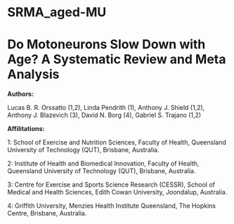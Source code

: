 # SRMA_aged-MU

# Do Motoneurons Slow Down with Age? A Systematic Review and Meta Analysis

**Authors:**

Lucas B. R. Orssatto (1,2), Linda Pendrith (1), Anthony J. Shield (1,2), Anthony J. Blazevich (3), David N. Borg (4), Gabriel S. Trajano (1,2)



**Affilitations:**

1: School of Exercise and Nutrition Sciences, Faculty of Health, Queensland University of Technology (QUT), Brisbane, Australia.

2: Institute of Health and Biomedical Innovation, Faculty of Health, Queensland University of Technology (QUT), Brisbane, Australia.

3: Centre for Exercise and Sports Science Research (CESSR), School of Medical and Health Sciences, Edith Cowan University, Joondalup, Australia.

4: Griffith University, Menzies Health Institute Queensland, The Hopkins Centre, Brisbane, Australia. 

